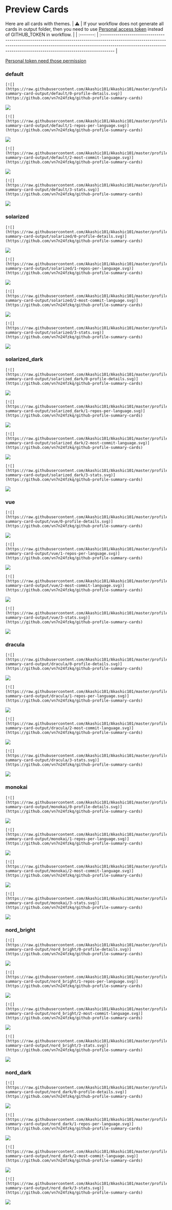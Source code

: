 
# Preview Cards

Here are all cards with themes.
| :warning: | If your workflow does not generate all cards in output folder, then you need to use [Personal access token](https://docs.github.com/en/actions/configuring-and-managing-workflows/creating-and-storing-encrypted-secrets) instead of GITHUB_TOKEN in workflow. |
| :-------: | :------------------------------------------------------------------------------------------------------------------------------------------------------------------------------------------------------------------------------------------------ |

[Personal token need those permission](https://github.com/vn7n24fzkq/github-profile-summary-cards/wiki/Personal-access-token-permissions)


### default


```
[![](https://raw.githubusercontent.com/Akashic101/Akashic101/master/profile-summary-card-output/default/0-profile-details.svg)](https://github.com/vn7n24fzkq/github-profile-summary-cards)
```
![](https://raw.githubusercontent.com/Akashic101/Akashic101/master/profile-summary-card-output/default/0-profile-details.svg)


```
[![](https://raw.githubusercontent.com/Akashic101/Akashic101/master/profile-summary-card-output/default/1-repos-per-language.svg)](https://github.com/vn7n24fzkq/github-profile-summary-cards)
```
![](https://raw.githubusercontent.com/Akashic101/Akashic101/master/profile-summary-card-output/default/1-repos-per-language.svg)


```
[![](https://raw.githubusercontent.com/Akashic101/Akashic101/master/profile-summary-card-output/default/2-most-commit-language.svg)](https://github.com/vn7n24fzkq/github-profile-summary-cards)
```
![](https://raw.githubusercontent.com/Akashic101/Akashic101/master/profile-summary-card-output/default/2-most-commit-language.svg)


```
[![](https://raw.githubusercontent.com/Akashic101/Akashic101/master/profile-summary-card-output/default/3-stats.svg)](https://github.com/vn7n24fzkq/github-profile-summary-cards)
```
![](https://raw.githubusercontent.com/Akashic101/Akashic101/master/profile-summary-card-output/default/3-stats.svg)


### solarized


```
[![](https://raw.githubusercontent.com/Akashic101/Akashic101/master/profile-summary-card-output/solarized/0-profile-details.svg)](https://github.com/vn7n24fzkq/github-profile-summary-cards)
```
![](https://raw.githubusercontent.com/Akashic101/Akashic101/master/profile-summary-card-output/solarized/0-profile-details.svg)


```
[![](https://raw.githubusercontent.com/Akashic101/Akashic101/master/profile-summary-card-output/solarized/1-repos-per-language.svg)](https://github.com/vn7n24fzkq/github-profile-summary-cards)
```
![](https://raw.githubusercontent.com/Akashic101/Akashic101/master/profile-summary-card-output/solarized/1-repos-per-language.svg)


```
[![](https://raw.githubusercontent.com/Akashic101/Akashic101/master/profile-summary-card-output/solarized/2-most-commit-language.svg)](https://github.com/vn7n24fzkq/github-profile-summary-cards)
```
![](https://raw.githubusercontent.com/Akashic101/Akashic101/master/profile-summary-card-output/solarized/2-most-commit-language.svg)


```
[![](https://raw.githubusercontent.com/Akashic101/Akashic101/master/profile-summary-card-output/solarized/3-stats.svg)](https://github.com/vn7n24fzkq/github-profile-summary-cards)
```
![](https://raw.githubusercontent.com/Akashic101/Akashic101/master/profile-summary-card-output/solarized/3-stats.svg)


### solarized_dark


```
[![](https://raw.githubusercontent.com/Akashic101/Akashic101/master/profile-summary-card-output/solarized_dark/0-profile-details.svg)](https://github.com/vn7n24fzkq/github-profile-summary-cards)
```
![](https://raw.githubusercontent.com/Akashic101/Akashic101/master/profile-summary-card-output/solarized_dark/0-profile-details.svg)


```
[![](https://raw.githubusercontent.com/Akashic101/Akashic101/master/profile-summary-card-output/solarized_dark/1-repos-per-language.svg)](https://github.com/vn7n24fzkq/github-profile-summary-cards)
```
![](https://raw.githubusercontent.com/Akashic101/Akashic101/master/profile-summary-card-output/solarized_dark/1-repos-per-language.svg)


```
[![](https://raw.githubusercontent.com/Akashic101/Akashic101/master/profile-summary-card-output/solarized_dark/2-most-commit-language.svg)](https://github.com/vn7n24fzkq/github-profile-summary-cards)
```
![](https://raw.githubusercontent.com/Akashic101/Akashic101/master/profile-summary-card-output/solarized_dark/2-most-commit-language.svg)


```
[![](https://raw.githubusercontent.com/Akashic101/Akashic101/master/profile-summary-card-output/solarized_dark/3-stats.svg)](https://github.com/vn7n24fzkq/github-profile-summary-cards)
```
![](https://raw.githubusercontent.com/Akashic101/Akashic101/master/profile-summary-card-output/solarized_dark/3-stats.svg)


### vue


```
[![](https://raw.githubusercontent.com/Akashic101/Akashic101/master/profile-summary-card-output/vue/0-profile-details.svg)](https://github.com/vn7n24fzkq/github-profile-summary-cards)
```
![](https://raw.githubusercontent.com/Akashic101/Akashic101/master/profile-summary-card-output/vue/0-profile-details.svg)


```
[![](https://raw.githubusercontent.com/Akashic101/Akashic101/master/profile-summary-card-output/vue/1-repos-per-language.svg)](https://github.com/vn7n24fzkq/github-profile-summary-cards)
```
![](https://raw.githubusercontent.com/Akashic101/Akashic101/master/profile-summary-card-output/vue/1-repos-per-language.svg)


```
[![](https://raw.githubusercontent.com/Akashic101/Akashic101/master/profile-summary-card-output/vue/2-most-commit-language.svg)](https://github.com/vn7n24fzkq/github-profile-summary-cards)
```
![](https://raw.githubusercontent.com/Akashic101/Akashic101/master/profile-summary-card-output/vue/2-most-commit-language.svg)


```
[![](https://raw.githubusercontent.com/Akashic101/Akashic101/master/profile-summary-card-output/vue/3-stats.svg)](https://github.com/vn7n24fzkq/github-profile-summary-cards)
```
![](https://raw.githubusercontent.com/Akashic101/Akashic101/master/profile-summary-card-output/vue/3-stats.svg)


### dracula


```
[![](https://raw.githubusercontent.com/Akashic101/Akashic101/master/profile-summary-card-output/dracula/0-profile-details.svg)](https://github.com/vn7n24fzkq/github-profile-summary-cards)
```
![](https://raw.githubusercontent.com/Akashic101/Akashic101/master/profile-summary-card-output/dracula/0-profile-details.svg)


```
[![](https://raw.githubusercontent.com/Akashic101/Akashic101/master/profile-summary-card-output/dracula/1-repos-per-language.svg)](https://github.com/vn7n24fzkq/github-profile-summary-cards)
```
![](https://raw.githubusercontent.com/Akashic101/Akashic101/master/profile-summary-card-output/dracula/1-repos-per-language.svg)


```
[![](https://raw.githubusercontent.com/Akashic101/Akashic101/master/profile-summary-card-output/dracula/2-most-commit-language.svg)](https://github.com/vn7n24fzkq/github-profile-summary-cards)
```
![](https://raw.githubusercontent.com/Akashic101/Akashic101/master/profile-summary-card-output/dracula/2-most-commit-language.svg)


```
[![](https://raw.githubusercontent.com/Akashic101/Akashic101/master/profile-summary-card-output/dracula/3-stats.svg)](https://github.com/vn7n24fzkq/github-profile-summary-cards)
```
![](https://raw.githubusercontent.com/Akashic101/Akashic101/master/profile-summary-card-output/dracula/3-stats.svg)


### monokai


```
[![](https://raw.githubusercontent.com/Akashic101/Akashic101/master/profile-summary-card-output/monokai/0-profile-details.svg)](https://github.com/vn7n24fzkq/github-profile-summary-cards)
```
![](https://raw.githubusercontent.com/Akashic101/Akashic101/master/profile-summary-card-output/monokai/0-profile-details.svg)


```
[![](https://raw.githubusercontent.com/Akashic101/Akashic101/master/profile-summary-card-output/monokai/1-repos-per-language.svg)](https://github.com/vn7n24fzkq/github-profile-summary-cards)
```
![](https://raw.githubusercontent.com/Akashic101/Akashic101/master/profile-summary-card-output/monokai/1-repos-per-language.svg)


```
[![](https://raw.githubusercontent.com/Akashic101/Akashic101/master/profile-summary-card-output/monokai/2-most-commit-language.svg)](https://github.com/vn7n24fzkq/github-profile-summary-cards)
```
![](https://raw.githubusercontent.com/Akashic101/Akashic101/master/profile-summary-card-output/monokai/2-most-commit-language.svg)


```
[![](https://raw.githubusercontent.com/Akashic101/Akashic101/master/profile-summary-card-output/monokai/3-stats.svg)](https://github.com/vn7n24fzkq/github-profile-summary-cards)
```
![](https://raw.githubusercontent.com/Akashic101/Akashic101/master/profile-summary-card-output/monokai/3-stats.svg)


### nord_bright


```
[![](https://raw.githubusercontent.com/Akashic101/Akashic101/master/profile-summary-card-output/nord_bright/0-profile-details.svg)](https://github.com/vn7n24fzkq/github-profile-summary-cards)
```
![](https://raw.githubusercontent.com/Akashic101/Akashic101/master/profile-summary-card-output/nord_bright/0-profile-details.svg)


```
[![](https://raw.githubusercontent.com/Akashic101/Akashic101/master/profile-summary-card-output/nord_bright/1-repos-per-language.svg)](https://github.com/vn7n24fzkq/github-profile-summary-cards)
```
![](https://raw.githubusercontent.com/Akashic101/Akashic101/master/profile-summary-card-output/nord_bright/1-repos-per-language.svg)


```
[![](https://raw.githubusercontent.com/Akashic101/Akashic101/master/profile-summary-card-output/nord_bright/2-most-commit-language.svg)](https://github.com/vn7n24fzkq/github-profile-summary-cards)
```
![](https://raw.githubusercontent.com/Akashic101/Akashic101/master/profile-summary-card-output/nord_bright/2-most-commit-language.svg)


```
[![](https://raw.githubusercontent.com/Akashic101/Akashic101/master/profile-summary-card-output/nord_bright/3-stats.svg)](https://github.com/vn7n24fzkq/github-profile-summary-cards)
```
![](https://raw.githubusercontent.com/Akashic101/Akashic101/master/profile-summary-card-output/nord_bright/3-stats.svg)


### nord_dark


```
[![](https://raw.githubusercontent.com/Akashic101/Akashic101/master/profile-summary-card-output/nord_dark/0-profile-details.svg)](https://github.com/vn7n24fzkq/github-profile-summary-cards)
```
![](https://raw.githubusercontent.com/Akashic101/Akashic101/master/profile-summary-card-output/nord_dark/0-profile-details.svg)


```
[![](https://raw.githubusercontent.com/Akashic101/Akashic101/master/profile-summary-card-output/nord_dark/1-repos-per-language.svg)](https://github.com/vn7n24fzkq/github-profile-summary-cards)
```
![](https://raw.githubusercontent.com/Akashic101/Akashic101/master/profile-summary-card-output/nord_dark/1-repos-per-language.svg)


```
[![](https://raw.githubusercontent.com/Akashic101/Akashic101/master/profile-summary-card-output/nord_dark/2-most-commit-language.svg)](https://github.com/vn7n24fzkq/github-profile-summary-cards)
```
![](https://raw.githubusercontent.com/Akashic101/Akashic101/master/profile-summary-card-output/nord_dark/2-most-commit-language.svg)


```
[![](https://raw.githubusercontent.com/Akashic101/Akashic101/master/profile-summary-card-output/nord_dark/3-stats.svg)](https://github.com/vn7n24fzkq/github-profile-summary-cards)
```
![](https://raw.githubusercontent.com/Akashic101/Akashic101/master/profile-summary-card-output/nord_dark/3-stats.svg)

